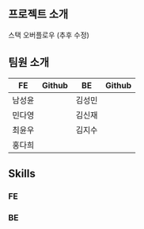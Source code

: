 ## 프로젝트 소개

스택 오버플로우
(추후 수정)

## 팀원 소개

|FE|Github|BE|Github|
|:---:|:---:|:---:|:---:|
|남성윤||김성민||
|민다영||김신재||
|최윤우||김지수||
|홍다희||||

## Skills

### FE

### BE


